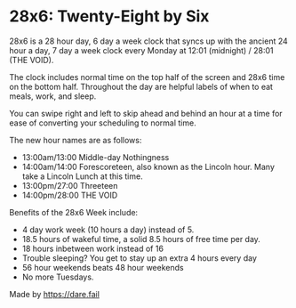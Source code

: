 28x6: Twenty-Eight by Six
========

28x6 is a 28 hour day, 6 day a week clock that syncs up with the ancient 24 hour a day, 7 day a week clock every Monday at 12:01 (midnight) / 28:01 (THE VOID).

The clock includes normal time on the top half of the screen and 28x6 time on the bottom half. Throughout the day are helpful labels of when to eat meals, work, and sleep.

You can swipe right and left to skip ahead and behind an hour at a time for ease of converting your scheduling to normal time.

The new hour names are as follows:
* 13:00am/13:00 Middle-day Nothingness
* 14:00am/14:00 Forescoreteen, also known as the Lincoln hour. Many take a Lincoln Lunch at this time.
* 13:00pm/27:00 Threeteen
* 14:00pm/28:00 THE VOID

Benefits of the 28x6 Week include:
* 4 day work week (10 hours a day) instead of 5.
* 18.5 hours of wakeful time, a solid 8.5 hours of free time per day.
* 18 hours inbetween work instead of 16
* Trouble sleeping? You get to stay up an extra 4 hours every day
* 56 hour weekends beats 48 hour weekends
* No more Tuesdays.

Made by https://dare.fail
